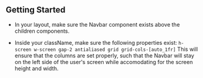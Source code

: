## Getting Started

-   In your layout, make sure the Navbar component exists above the children components.

-   Inside your className, make sure the following properties exist:
    `h-screen w-screen gap-2 antialiased grid grid-cols-[auto_1fr]`
    This will ensure that the columns are set properly, such that the Navbar will stay on the left side of the user's screen while accomodating for the screen height and width.
